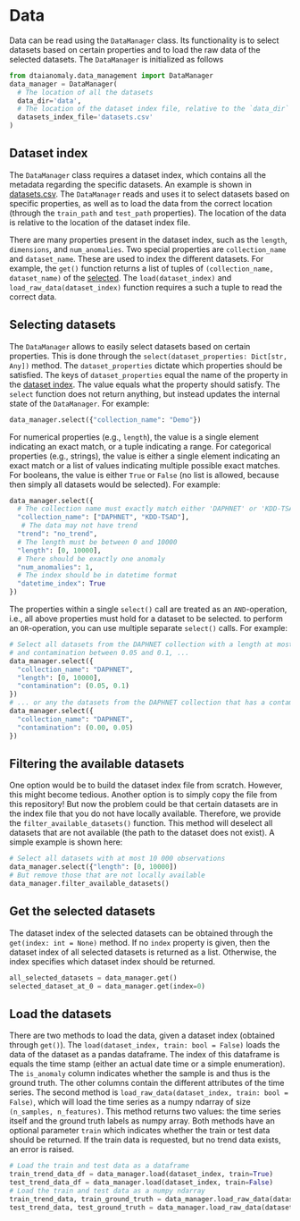 # Data

Data can be read using the `DataManager` class. Its functionality is to select datasets
based on certain properties and to load the raw data of the selected datasets. The `DataManager`
is initialized as follows
 ```python
from dtaianomaly.data_management import DataManager
data_manager = DataManager(
   # The location of all the datasets
   data_dir='data', 
   # The location of the dataset index file, relative to the `data_dir`
   datasets_index_file='datasets.csv'
)
 ```

## Dataset index

The `DataManager` class requires a dataset index, which contains all the metadata regarding
the specific datasets. An example is shown in [datasets.csv](datasets.csv). The `DataManager`
reads and uses it to select datasets based on specific properties, as well as to load the 
data from the correct location (through the `train_path` and `test_path` properties). The 
location of the data is relative to the location of the dataset index file. 

There are many properties present in the dataset index, such as the `length`, `dimensions`, 
and `num_anomalies`. Two special properties are `collection_name` and `dataset_name`. These 
are used to index the different datasets. For example, the `get()` function returns a list of 
tuples of `(collection_name, dataset_name)` of the [selected](#Selecting-datasets). The 
`load(dataset_index)` and `load_raw_data(dataset_index)` function requires a such a tuple to 
read the correct data. 

## Selecting datasets

The `DataManager` allows to easily select datasets based on certain properties. This is done 
through the `select(dataset_properties: Dict[str, Any])` method. The `dataset_properties` dictate
which properties should be satisfied. The keys of `dataset_properties` equal the name of the
property in the [dataset index](#dataset-index). The value equals what the property should satisfy.
The `select` function does not return anything, but instead updates the internal state of the 
`DataManager`. For example:
 ```python
data_manager.select({"collection_name": "Demo"})
 ```

For numerical properties (e.g., `length`), the value is a single element indicating an exact match,
or a tuple indicating a range. For categorical properties (e.g., strings), the value is either a 
single element indicating an exact match or a list of values indicating multiple possible exact matches.
For booleans, the value is either `True` or `False` (no list is allowed, because then simply all 
datasets would be selected). For example:
 ```python
data_manager.select({
   # The collection name must exactly match either 'DAPHNET' or 'KDD-TSAD'
   "collection_name": ["DAPHNET", "KDD-TSAD"],
    # The data may not have trend
   "trend": "no_trend",
   # The length must be between 0 and 10000
   "length": [0, 10000],
   # There should be exactly one anomaly
   "num_anomalies": 1,
   # The index should be in datetime format
   "datetime_index": True
})
 ```

The properties within a single `select()` call are treated as an `AND`-operation, i.e., all
above properties must hold for a dataset to be selected. to perform an `OR`-operation, you can 
use multiple separate `select()` calls. For example:
 ```python
# Select all datasets from the DAPHNET collection with a length at most 10 000 samples
# and contamination between 0.05 and 0.1, ...
data_manager.select({
   "collection_name": "DAPHNET",
   "length": [0, 10000],
   "contamination": (0.05, 0.1)
})
# ... or any the datasets from the DAPHNET collection that has a contamination below 0.05.
data_manager.select({
   "collection_name": "DAPHNET",
   "contamination": (0.00, 0.05)
})
```

## Filtering the available datasets

One option would be to build the dataset index file from scratch. However, this might become 
tedious. Another option is to simply copy the file from this repository! But now the problem 
could be that certain datasets are in the index file that you do not have locally available. 
Therefore, we provide the `filter_available_datasets()` function. This method will deselect 
all datasets that are not available (the path to the dataset does not exist). A simple 
example is shown here:
 ```python
# Select all datasets with at most 10 000 observations
data_manager.select({"length": [0, 10000])
# But remove those that are not locally available
data_manager.filter_available_datasets()
```

## Get the selected datasets

The dataset index of the selected datasets can be obtained through the `get(index: int = None)`
method. If no `index` property is given, then the dataset index of all selected datasets is 
returned as a list. Otherwise, the index specifies which dataset index  should be returned. 
 ```python
all_selected_datasets = data_manager.get()
selected_dataset_at_0 = data_manager.get(index=0)
```

## Load the datasets

There are two methods to load the data, given a dataset index (obtained through `get()`). 
The `load(dataset_index, train: bool = False)` loads the data of the dataset as a pandas 
dataframe. The index of this dataframe is equals the time stamp (either an actual date 
time or a simple enumeration). The `is_anomaly` column indicates whether the sample is
and thus is the ground truth. The other columns contain the different attributes of the 
time series. The second method is `load_raw_data(dataset_index, train: bool = False)`, 
which will load the time series as a numpy ndarray of size `(n_samples, n_features)`.
This method returns two values: the time series itself and the ground truth labels as 
numpy array. Both methods have an optional parameter `train` which indicates whether 
the train or test data should be returned. If the train data is requested, but no trend
data exists, an error is raised. 
 ```python
# Load the train and test data as a dataframe
train_trend_data_df = data_manager.load(dataset_index, train=True)
test_trend_data_df = data_manager.load(dataset_index, train=False)
# Load the train and test data as a numpy ndarray
train_trend_data, train_ground_truth = data_manager.load_raw_data(dataset_index, train=True)
test_trend_data, test_ground_truth = data_manager.load_raw_data(dataset_index, train=False)
```
